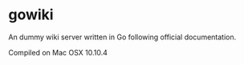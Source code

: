 # gowiki
An dummy wiki server written in Go following official documentation.

Compiled on Mac OSX 10.10.4
